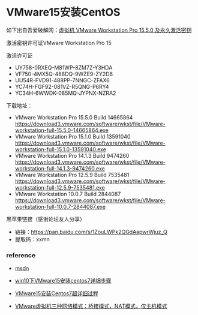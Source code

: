 # VMware15安装CentOS

如下出自吾爱破解网：[虚拟机 VMware Workstation Pro 15.5.0 及永久激活密钥](https://www.52pojie.cn/thread-1027984-1-1.html)

激活密钥许可证VMware Workstation Pro 15

激活许可证

- UY758-0RXEQ-M81WP-8ZM7Z-Y3HDA
- VF750-4MX5Q-488DQ-9WZE9-ZY2D6
- UU54R-FVD91-488PP-7NNGC-ZFAX6
- YC74H-FGF92-081VZ-R5QNG-P6RY4
- YC34H-6WWDK-085MQ-JYPNX-NZRA2

下载地址：

- VMware Workstation Pro 15.5.0 Build 14665864
  https://download3.vmware.com/software/wkst/file/VMware-workstation-full-15.5.0-14665864.exe
- VMware Workstation Pro 15.1.0 Build 13591040
  https://download3.vmware.com/software/wkst/file/VMware-workstation-full-15.1.0-13591040.exe
- VMware Workstation Pro 14.1.3 Build 9474260
  https://download3.vmware.com/software/wkst/file/VMware-workstation-full-14.1.3-9474260.exe
- VMware Workstation Pro 12.5.9 Build 7535481
  https://download3.vmware.com/software/wkst/file/VMware-workstation-full-12.5.9-7535481.exe
- VMware Workstation 10.0.7 Build 2844087
  https://download3.vmware.com/software/wkst/file/VMware-workstation-full-10.0.7-2844087.exe

黑苹果链接（感谢论坛友人分享）

- 链接：https://pan.baidu.com/s/1ZouLWPk2QGdAapwrWjuz_Q
- 提取码：xxmn

### reference

- [msdn](https://msdn.itellyou.cn/)

- [win10下VMware15安装centos7详细步骤](https://blog.csdn.net/nuoyanli/article/details/86503686)
- [VMware15安装Centos7超详细过程](https://www.cnblogs.com/happy2010/p/10880765.html)
- [VMware虚拟机三种网络模式：桥接模式，NAT模式，仅主机模式](https://blog.csdn.net/qq_39192827/article/details/85872025)

